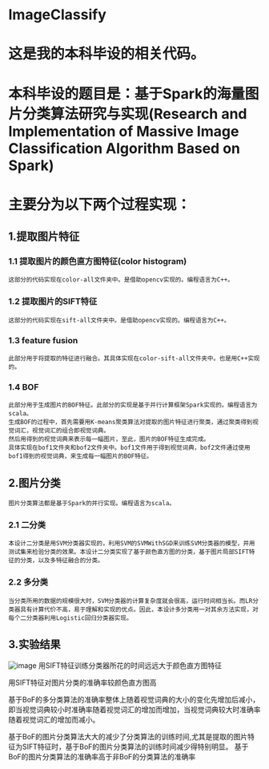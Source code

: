 # ImageClassify

# 这是我的本科毕设的相关代码。
# 本科毕设的题目是：基于Spark的海量图片分类算法研究与实现(Research and Implementation of Massive Image Classification Algorithm Based on Spark)

# 主要分为以下两个过程实现：
## 1.提取图片特征
### 1.1 提取图片的颜色直方图特征(color histogram)
    这部分的代码实现在color-all文件夹中。是借助opencv实现的。编程语言为C++。
### 1.2 提取图片的SIFT特征
    这部分的代码实现在sift-all文件夹中。是借助opencv实现的。编程语言为C++。
### 1.3 feature fusion
    此部分用于将提取的特征进行融合。其具体实现在color-sift-all文件夹中。也是用C++实现的。
### 1.4 BOF
    此部分用于生成图片的BOF特征。此部分的实现是基于并行计算框架Spark实现的。编程语言为scala。
    生成BOF的过程中，首先需要用K-means聚类算法对提取的图片特征进行聚类，通过聚类得到视觉词汇，视觉词汇的组合即视觉词典。
    然后用得到的视觉词典来表示每一幅图片，至此，图片的BOF特征生成完成。
    具体实现在bof1文件夹和bof2文件夹中。bof1文件用于得到视觉词典，bof2文件通过使用bof1得到的视觉词典，来生成每一幅图片的BOF特征。   
## 2.图片分类 
    图片分类算法都是基于Spark的并行实现。编程语言为scala。
### 2.1 二分类
    本设计二分类是用SVM分类器实现的，利用SVM的SVMWithSGD来训练SVM分类器的模型，并用测试集来检验分类的效果。本设计二分类实现了基于颜色直方图的分类，基于图片局部SIFT特征的分类，以及多特征融合的分类。
### 2.2 多分类
    当分类所用的数据的规模很大时，SVM分类器的计算复杂度就会很高，运行时间相当长。而LR分类器具有计算代价不高，易于理解和实现的优点。因此，本设计多分类用一对其余方法实现，对每个二分类器利用Logistic回归分类器实现。     
## 3.实验结果
![image](https://github.com/xxxx.jpg)
用SIFT特征训练分类器所花的时间远远大于颜色直方图特征


用SIFT特征对图片分类的准确率较颜色直方图高


基于BoF的多分类算法的准确率整体上随着视觉词典的大小的变化先增加后减小，即当视觉词典较小时准确率随着视觉词汇的增加而增加，当视觉词典较大时准确率随着视觉词汇的增加而减小。


基于BoF的图片分类算法大大的减少了分类算法的训练时间,尤其是提取的图片特征为SIFT特征时，基于BoF的图片分类算法的训练时间减少得特别明显。
基于BoF的图片分类算法的准确率高于非BoF的分类算法的准确率
